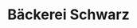 ---
title: "Bäckerei Schwarz"
url: /immenstadt-i-allgaeu/baeckerei-schwarz-julius-kunert-strasse/
shop: Bäckerei
---